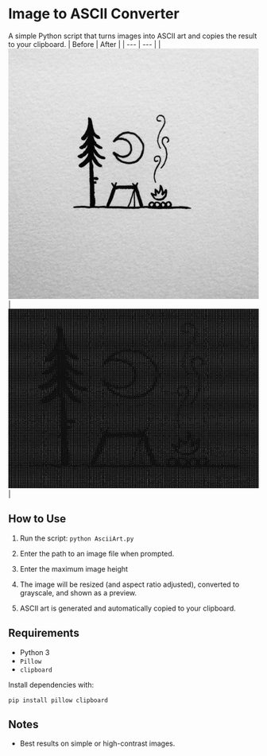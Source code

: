 # Image to ASCII Converter

A simple Python script that turns images into ASCII art and copies the result to your clipboard.
| Before | After |
| --- | --- |
| ![original image](readMeBefore.jpg)| ![alt text](readMeAfter.png) |

## How to Use

1. Run the script:
   `python AsciiArt.py`

2. Enter the path to an image file when prompted.

3. Enter the maximum image height

4. The image will be resized (and aspect ratio adjusted), converted to grayscale, and shown as a preview.

5. ASCII art is generated and automatically copied to your clipboard.

## Requirements

* Python 3
* `Pillow`
* `clipboard`

Install dependencies with:

```
pip install pillow clipboard
```

## Notes
* Best results on simple or high-contrast images.
